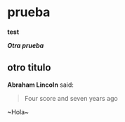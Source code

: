 # prueba

**test**

***Otra prueba***

## otro titulo


**Abraham Lincoln** said:

> Four score and seven years ago

~Hola~
